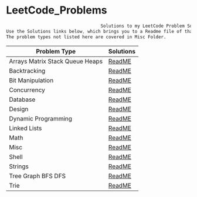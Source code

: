 # LeetCode_Problems

```css
                                    Solutions to my LeetCode Problem Solving
Use the Solutions links below, which brings you to a Readme file of that problem type for navigating problems easily
The problem types not listed here are covered in Misc Folder.
```

|Problem Type|Solutions|
|--------------|--------|
|Arrays Matrix Stack Queue Heaps|[ReadME](https://github.com/HarshOza36/LeetCode_Problems/blob/main/Arrays%2C%20Matrix%2C%20Stack%2C%20Queue%2C%20Heaps/README.md#leetcode-problems-on-arrays-matrix-stack-queue-heaps)|
|Backtracking|[ReadME](https://github.com/HarshOza36/LeetCode_Problems/tree/main/BackTracking#leetcode-problems-on-backtracking)|
|Bit Manipulation|[ReadME](https://github.com/HarshOza36/LeetCode_Problems/tree/main/Bit%20Manipulation#leetcode-problems-on-bit-manipulation)|
|Concurrency|[ReadME](https://github.com/HarshOza36/LeetCode_Problems/tree/main/Concurrency#leetcode-problems-on-concurrency)|
|Database|[ReadME](https://github.com/HarshOza36/LeetCode_Problems/tree/main/Database#leetcode-problems-on-database)|
|Design|[ReadME](https://github.com/HarshOza36/LeetCode_Problems/tree/main/Design#leetcode-problems-on-design)|
|Dynamic Programming|[ReadME](https://github.com/HarshOza36/LeetCode_Problems/tree/main/Dynamic%20Programming#leetcode-problems-on-dynamic-programming)|
|Linked Lists|[ReadME](https://github.com/HarshOza36/LeetCode_Problems/tree/main/Linked%20List#leetcode-problems-on-linked-list)|
|Math|[ReadME](https://github.com/HarshOza36/LeetCode_Problems/tree/main/Math#leetcode-problems-on-math)|
|Misc|[ReadME](https://github.com/HarshOza36/LeetCode_Problems/tree/main/Misc)|
|Shell|[ReadME](https://github.com/HarshOza36/LeetCode_Problems/tree/main/Shell#leetcode-problems-on-shell)|
|Strings|[ReadME](https://github.com/HarshOza36/LeetCode_Problems/tree/main/String#leetcode-problems-on-strings)|
|Tree Graph BFS DFS|[ReadME](https://github.com/HarshOza36/LeetCode_Problems/tree/main/Tree%2C%20Graph%2C%20BFS%2C%20DFS#leetcode-problems-on-tree-graph-bfs-dfs)|
|Trie|[ReadME](https://github.com/HarshOza36/LeetCode_Problems/tree/main/Shell#leetcode-problems-on-trie)|

